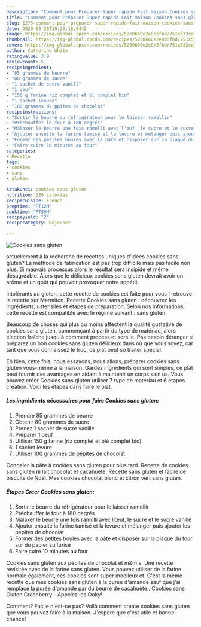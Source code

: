 ```yaml
---
description: "Comment pour Préparer Super rapide Fait maison Cookies sans gluten"
title: "Comment pour Préparer Super rapide Fait maison Cookies sans gluten"
slug: 1275-comment-pour-preparer-super-rapide-fait-maison-cookies-sans-gluten
date: 2020-08-26T19:26:18.044Z
image: https://img-global.cpcdn.com/recipes/5260660e2e8b5fbd/751x532cq70/cookies-sans-gluten-photo-principale-de-la-recette.jpg
thumbnail: https://img-global.cpcdn.com/recipes/5260660e2e8b5fbd/751x532cq70/cookies-sans-gluten-photo-principale-de-la-recette.jpg
cover: https://img-global.cpcdn.com/recipes/5260660e2e8b5fbd/751x532cq70/cookies-sans-gluten-photo-principale-de-la-recette.jpg
author: Catherine White
ratingvalue: 3.9
reviewcount: 5
recipeingredient:
- "85 grammes de beurre"
- "80 grammes de sucre"
- "1 sachet de sucre vanill"
- "1 oeuf"
- "150 g farine riz complet et bl complet bio"
- "1 sachet levure"
- "100 grammes de ppites de chocolat"
recipeinstructions:
- "Sortir le beurre du réfrigérateur pour le laisser ramollir"
- "Préchauffer le four à 180 degrés"
- "Malaxer le beurre une fois ramolli avec l’œuf, le sucre et le sucre vanillé"
- "Ajouter ensuite la farine tamisé et la levure et mélanger puis ajouter les pépites de chocolat"
- "Former des petites boules avec la pâte et disposer sur la plaque du four sur du papier sulfurisé"
- "Faire cuire 10 minutes au four"
categories:
- Recette
tags:
- cookies
- sans
- gluten

katakunci: cookies sans gluten 
nutrition: 226 calories
recipecuisine: French
preptime: "PT12M"
cooktime: "PT59M"
recipeyield: "2"
recipecategory: Déjeuner

---
```



![Cookies sans gluten](https://img-global.cpcdn.com/recipes/5260660e2e8b5fbd/751x532cq70/cookies-sans-gluten-photo-principale-de-la-recette.jpg)

actuellement à la recherche de recettes uniques d'idées cookies sans gluten? La méthode de fabrication est pas trop difficile mais pas facile non plus. Si mauvais processus alors le résultat sera insipide et même désagréable. Alors que le délicieux cookies sans gluten devrait avoir un arôme et un goût qui pouvoir provoquer notre appétit.

Intolérants au gluten, cette recette de cookies est faite pour vous ! retrouve la recette sur Marmiton. Recette Cookies sans gluten : découvrez les ingrédients, ustensiles et étapes de préparation. Selon nos informations, cette recette est compatible avec le régime suivant : sans gluten.

Beaucoup de choses qui plus ou moins affectent la qualité gustative de cookies sans gluten, commençant à partir du type de matériau, alors élection fraîche jusqu'à comment process et sers le. Pas besoin déranger si préparez un bon cookies sans gluten délicieux dans où que vous soyez, car tant que vous connaissez le truc, ce plat peut so traiter spécial.


Eh bien, cette fois, nous essayons, nous allons, préparer cookies sans gluten vous-même à la maison. Gardez ingrédients qui sont simples, ce plat peut fournir des avantages en aidant à maintenir un corps sain us. Vous pouvez créer Cookies sans gluten utiliser 7 type de matériau et 6 étapes création. Voici les étapes dans faire le plat.

<!--inarticleads1-->

##### Les ingrédients nécessaires pour faire Cookies sans gluten:

1. Prendre 85 grammes de beurre
1. Obtenir 80 grammes de sucre
1. Prenez 1 sachet de sucre vanillé
1. Préparer 1 oeuf
1. Utiliser 150 g farine (riz complet et blé complet bio)
1.  1 sachet levure
1. Utiliser 100 grammes de pépites de chocolat


Congeler la pâte à cookies sans gluten pour plus tard. Recette de cookies sans gluten ni lait chocolat et cacahuète. Recette sans gluten et facile de biscuits de Noël. Mes cookies chocolat blanc et citron vert sans gluten. 

<!--inarticleads2-->

##### Étapes Créer Cookies sans gluten:

1. Sortir le beurre du réfrigérateur pour le laisser ramollir
1. Préchauffer le four à 180 degrés
1. Malaxer le beurre une fois ramolli avec l’œuf, le sucre et le sucre vanillé
1. Ajouter ensuite la farine tamisé et la levure et mélanger puis ajouter les pépites de chocolat
1. Former des petites boules avec la pâte et disposer sur la plaque du four sur du papier sulfurisé
1. Faire cuire 10 minutes au four


Cookies sans gluten aux pépites de chocolat et m&amp;m&#39;s. Une recette revisitée avec de la farine sans gluten. Vous pouvez utiliser de la farine normale également, ces cookies sont super moelleux et. C&#39;est la même recette que mes cookies sans gluten à la purée d&#39;amande sauf que j&#39;ai remplacé la purée d&#39;amande par du beurre de cacahuète.. Cookies sans Gluten Greenberry - Appelez les Ooky! 


Comment? Facile n'est-ce pas? Voilà comment create cookies sans gluten que vous pouvez faire à la maison. J'espère que c'est utile et bonne chance!
